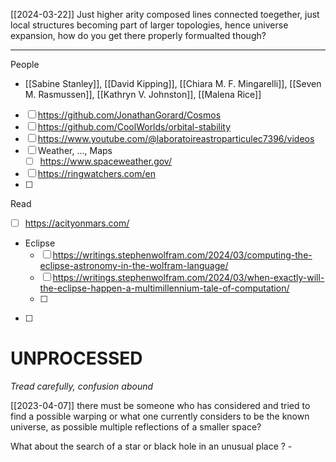 
[[2024-03-22]]
Just higher arity composed lines connected toegether, just local structures becoming part of larger topologies, hence universe expansion, how do you get there properly formualted though?

---

People
- [[Sabine Stanley]], [[David Kipping]], [[Chiara M. F. Mingarelli]], [[Seven M. Rasmussen]], [[Kathryn V. Johnston]], [[Malena Rice]]

- [ ] https://github.com/JonathanGorard/Cosmos
- [ ] https://github.com/CoolWorlds/orbital-stability
- [ ] https://www.youtube.com/@laboratoireastroparticulec7396/videos
- [ ] Weather, ..., Maps
	- [ ] https://www.spaceweather.gov/
- [ ] https://ringwatchers.com/en
- [ ] 

Read
- [ ] https://acityonmars.com/
- Eclipse
	- [ ] https://writings.stephenwolfram.com/2024/03/computing-the-eclipse-astronomy-in-the-wolfram-language/
	- [ ] https://writings.stephenwolfram.com/2024/03/when-exactly-will-the-eclipse-happen-a-multimillennium-tale-of-computation/
	- [ ] 
- [ ] 

# UNPROCESSED
*Tread carefully, confusion abound*

[[2023-04-07]]
there must be someone who has considered and tried to find a possible warping or what one currently considers to be the known universe, as possible multiple reflections of a smaller space?

What about the search of a star or black hole in an unusual place ? -

